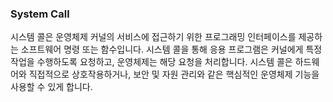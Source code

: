 ### System Call

시스템 콜은 운영체제 커널의 서비스에 접근하기 위한 프로그래밍 인터페이스를 제공하는 소프트웨어 명령 또는 함수입니다. 시스템 콜을 통해 응용 프로그램은 커널에게 특정 작업을 수행하도록 요청하고, 운영체제는 해당 요청을 처리합니다.
시스템 콜은 하드웨어와 직접적으로 상호작용하거나, 보안 및 자원 관리와 같은 핵심적인 운영체제 기능을 사용할 수 있게 합니다.

